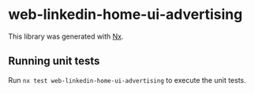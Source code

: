 # web-linkedin-home-ui-advertising

This library was generated with [Nx](https://nx.dev).

## Running unit tests

Run `nx test web-linkedin-home-ui-advertising` to execute the unit tests.

